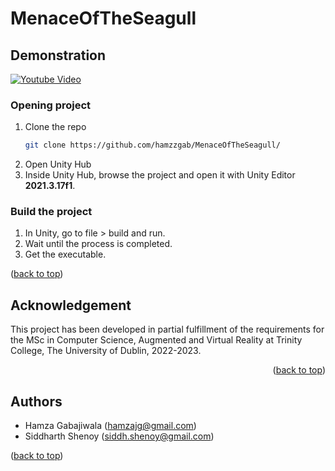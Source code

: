 <a name="readme-top"></a>
# MenaceOfTheSeagull

## Demonstration
[![Youtube Video](https://img.youtube.com/vi/aJ3FRZv5gbU/0.jpg)](https://www.youtube.com/watch?v=aJ3FRZv5gbU)

### Opening project

1. Clone the repo
   ```sh
   git clone https://github.com/hamzzgab/MenaceOfTheSeagull/
   ```
2. Open Unity Hub
3. Inside Unity Hub, browse the project and open it with Unity Editor **2021.3.17f1**.

### Build the project

1. In Unity, go to file > build and run.
2. Wait until the process is completed.
3. Get the executable.

<p align="left">(<a href="#readme-top">back to top</a>)</p>

## Acknowledgement

This project has been developed in partial fulfillment of the requirements for the MSc in Computer Science, Augmented and Virtual Reality at Trinity College, The University of Dublin, 2022-2023.

<p align="right">(<a href="#readme-top">back to top</a>)</p>

## Authors
* Hamza Gabajiwala (hamzajg@gmail.com)
* Siddharth Shenoy (siddh.shenoy@gmail.com)

<p align="left">(<a href="#readme-top">back to top</a>)</p>
